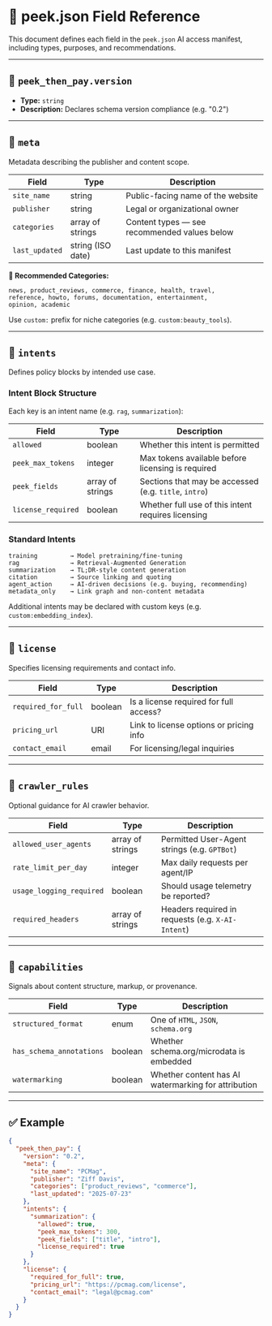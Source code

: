 # 📘 peek.json Field Reference

This document defines each field in the `peek.json` AI access manifest, including types, purposes, and recommendations.

---

## 🔹 `peek_then_pay.version`
- **Type:** `string`
- **Description:** Declares schema version compliance (e.g. "0.2")

---

## 🔹 `meta`
Metadata describing the publisher and content scope.

| Field | Type | Description |
|-------|------|-------------|
| `site_name` | string | Public-facing name of the website |
| `publisher` | string | Legal or organizational owner |
| `categories` | array of strings | Content types — see recommended values below |
| `last_updated` | string (ISO date) | Last update to this manifest |

**🔖 Recommended Categories:**
```
news, product_reviews, commerce, finance, health, travel,
reference, howto, forums, documentation, entertainment,
opinion, academic
```
Use `custom:` prefix for niche categories (e.g. `custom:beauty_tools`).

---

## 🔹 `intents`
Defines policy blocks by intended use case.

### Intent Block Structure
Each key is an intent name (e.g. `rag`, `summarization`):

| Field | Type | Description |
|-------|------|-------------|
| `allowed` | boolean | Whether this intent is permitted |
| `peek_max_tokens` | integer | Max tokens available before licensing is required |
| `peek_fields` | array of strings | Sections that may be accessed (e.g. `title`, `intro`) |
| `license_required` | boolean | Whether full use of this intent requires licensing |

### Standard Intents
```
training         → Model pretraining/fine-tuning
rag              → Retrieval-Augmented Generation
summarization    → TL;DR-style content generation
citation         → Source linking and quoting
agent_action     → AI-driven decisions (e.g. buying, recommending)
metadata_only    → Link graph and non-content metadata
```

Additional intents may be declared with custom keys (e.g. `custom:embedding_index`).

---

## 🔹 `license`
Specifies licensing requirements and contact info.

| Field | Type | Description |
|-------|------|-------------|
| `required_for_full` | boolean | Is a license required for full access? |
| `pricing_url` | URI | Link to license options or pricing info |
| `contact_email` | email | For licensing/legal inquiries |

---

## 🔹 `crawler_rules`
Optional guidance for AI crawler behavior.

| Field | Type | Description |
|-------|------|-------------|
| `allowed_user_agents` | array of strings | Permitted User-Agent strings (e.g. `GPTBot`) |
| `rate_limit_per_day` | integer | Max daily requests per agent/IP |
| `usage_logging_required` | boolean | Should usage telemetry be reported? |
| `required_headers` | array of strings | Headers required in requests (e.g. `X-AI-Intent`) |

---

## 🔹 `capabilities`
Signals about content structure, markup, or provenance.

| Field | Type | Description |
|-------|------|-------------|
| `structured_format` | enum | One of `HTML`, `JSON`, `schema.org` |
| `has_schema_annotations` | boolean | Whether schema.org/microdata is embedded |
| `watermarking` | boolean | Whether content has AI watermarking for attribution |

---

## ✅ Example
```json
{
  "peek_then_pay": {
    "version": "0.2",
    "meta": {
      "site_name": "PCMag",
      "publisher": "Ziff Davis",
      "categories": ["product_reviews", "commerce"],
      "last_updated": "2025-07-23"
    },
    "intents": {
      "summarization": {
        "allowed": true,
        "peek_max_tokens": 300,
        "peek_fields": ["title", "intro"],
        "license_required": true
      }
    },
    "license": {
      "required_for_full": true,
      "pricing_url": "https://pcmag.com/license",
      "contact_email": "legal@pcmag.com"
    }
  }
}
